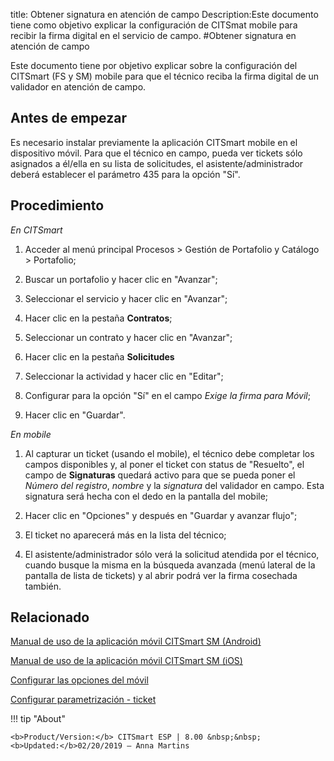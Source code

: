 title: Obtener signatura en atención de campo
Description:Este documento tiene como objetivo explicar la configuración de CITSmat mobile para recibir la firma digital en el servicio de campo.
#Obtener signatura en atención de campo

Este documento tiene por objetivo explicar sobre la configuración del CITSmart (FS y SM)
mobile para que el técnico reciba la firma digital de un validador en atención
de campo.

Antes de empezar
----------------

Es necesario instalar previamente la aplicación CITSmart mobile en el
dispositivo móvil. Para que el técnico en campo, pueda ver tickets sólo
asignados a él/ella en su lista de solicitudes, el asistente/administrador
deberá establecer el parámetro 435 para la opción "Sí".

Procedimiento
-------------

*En CITSmart*

1.  Acceder al menú principal Procesos \> Gestión de Portafolio y Catálogo \>
    Portafolio;

2.  Buscar un portafolio y hacer clic en "Avanzar";

3.  Seleccionar el servicio y hacer clic en "Avanzar";

4.  Hacer clic en la pestaña **Contratos**;

5.  Seleccionar un contrato y hacer clic en "Avanzar";

6.  Hacer clic en la pestaña **Solicitudes**

7.  Seleccionar la actividad y hacer clic en "Editar";

8.  Configurar para la opción "Sí" en el campo *Exige la firma para Móvil*;

9.  Hacer clic en "Guardar".

*En mobile*

1.  Al capturar un ticket (usando el mobile), el técnico debe completar los
    campos disponibles y, al poner el ticket con status de "Resuelto", el campo
    de **Signaturas** quedará activo para que se pueda poner el *Número del
    registro*, *nombre* y la *signatura* del validador en campo. Esta signatura será
    hecha con el dedo en la pantalla del mobile;

2.  Hacer clic en "Opciones" y después en "Guardar y avanzar flujo";

3.  El ticket no aparecerá más en la lista del técnico;

4.  El asistente/administrador sólo verá la solicitud atendida por el técnico, cuando busque la misma en la búsqueda avanzada (menú         lateral de la pantalla de lista de tickets) y al abrir podrá ver la firma cosechada también.
    

Relacionado
----------

[Manual de uso de la aplicación móvil CITSmart SM (Android)](/es-es/citsmart-esp-8/additional-features/mobile-and-field-service/apps/citsmart-app-android.html)

[Manual de uso de la aplicación móvil CITSmart SM (iOS)](/es-es/citsmart-esp-8/additional-features/mobile-and-field-service/apps/citsmart-app-ios.html)

[Configurar las opciones del móvil](/es-es/citsmart-esp-8/additional-features/mobile-and-field-service/configuration/configure-mobile-options.html)

[Configurar parametrización - ticket](/es-es/citsmart-esp-8/platform-administration/parameters-list/configure-parametrization-ticket.html)


!!! tip "About"

    <b>Product/Version:</b> CITSmart ESP | 8.00 &nbsp;&nbsp;
    <b>Updated:</b>02/20/2019 – Anna Martins
